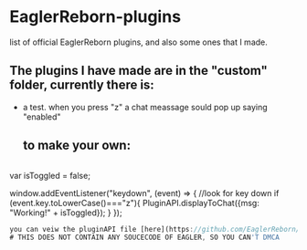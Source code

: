 # EaglerReborn-plugins
list of official EaglerReborn plugins, and also some ones that I made.

## The plugins I have made are in the "custom" folder, currently there is:
- a test. when you press "z" a chat meassage sould pop up saying "enabled"

  ## to make your own:
  ```
var isToggled = false;

window.addEventListener("keydown", (event) => { //look for key down
  if (event.key.toLowerCase()==="z"){
    PluginAPI.displayToChat({msg: "Working!" + isToggled});
  }
});
  ``` javascript
you can veiw the pluginAPI file [here](https://github.com/EaglerReborn/reborn-example-plugin/blob/main/src/PluginAPI.d.ts)
# THIS DOES NOT CONTAIN ANY SOUCECODE OF EAGLER, SO YOU CAN'T DMCA
